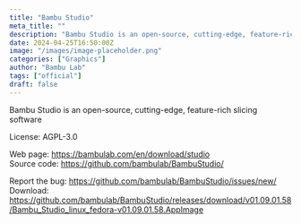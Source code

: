 ```yaml
---
title: "Bambu Studio"
meta_title: ""
description: "Bambu Studio is an open-source, cutting-edge, feature-rich slicing software"
date: 2024-04-25T16:50:00Z
image: "/images/image-placeholder.png"
categories: ["Graphics"]
author: "Bambu Lab"
tags: ["official"]
draft: false
---
```


Bambu Studio is an open-source, cutting-edge, feature-rich slicing software

License: AGPL-3.0

Web page: https://bambulab.com/en/download/studio  
Source code: https://github.com/bambulab/BambuStudio/

Report the bug: https://github.com/bambulab/BambuStudio/issues/new/  
Download: https://github.com/bambulab/BambuStudio/releases/download/v01.09.01.58/Bambu_Studio_linux_fedora-v01.09.01.58.AppImage
